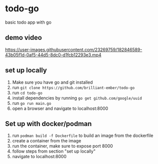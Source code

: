 # todo-go
basic todo app with go

## demo video

https://user-images.githubusercontent.com/23269759/182846589-43b05f1d-0af5-44d5-8dc0-d1fcb12293e3.mp4


## set up locally
1. Make sure you have go and git installed
2. run `git clone https://github.com/brilliant-ember/todo-go`
3. run `cd todo-go`
4. install dependencies by running `go get github.com/google/uuid`
5. run `go run main.go`
6. open a browser and navigate to localhost:8000

## Set up with docker/podman
1. run `podman build -f Dockerfile` to build an image from the dockerfile
2. create a container from the image
3. run the container, make sure to expose port 8000
4. follow steps from section "set up locally"
5. navigate to localhost:8000
